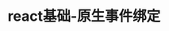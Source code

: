 ---
id: 1731504642
slug: /basic_code/JavaScript/1731504642
title: react基础-原生事件绑定
date: 
authors: Electrical Killer
tags: [js, jsx, ES6, react]
keywords: [js, jsx, ES6, react]
---